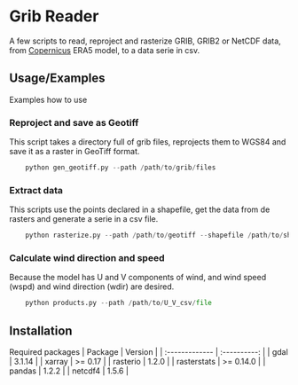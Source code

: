 
# Grib Reader

A few scripts to read, reproject and rasterize GRIB, GRIB2 or NetCDF data, from [Copernicus](https://cds.climate.copernicus.eu/#!/home) ERA5 model, to a data serie in csv.


## Usage/Examples

Examples how to use

### Reproject and save as Geotiff
This script takes a directory full of grib files, reprojects them to WGS84 and save it as a raster in GeoTiff format. 
```Python
    python gen_geotiff.py --path /path/to/grib/files 
```

### Extract data
This scripts use the points declared in a shapefile, get the data from de rasters and generate a serie in a csv file. 
```Python
    python rasterize.py --path /path/to/geotiff --shapefile /path/to/shapefile 
```

### Calculate wind direction and speed
Because the model has U and V components of wind, and wind speed (wspd) and wind direction (wdir) are desired.
```Python
    python products.py --path /path/to/U_V_csv/file
```

  
## Installation 

Required packages
| Package      |  Version     |
| :------------- | :----------: |
| gdal | 3.1.14 | 
| xarray | >= 0.17 |
| rasterio | 1.2.0 | 
| rasterstats | >= 0.14.0 |
| pandas | 1.2.2 | 
| netcdf4 | 1.5.6 |
    